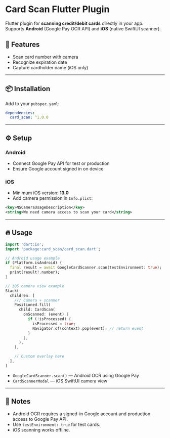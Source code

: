 # Card Scan Flutter Plugin

Flutter plugin for **scanning credit/debit cards** directly in your app.  
Supports **Android** (Google Pay OCR API) and **iOS** (native SwiftUI scanner).

## 🚀 Features

- Scan card number with camera
- Recognize expiration date
- Capture cardholder name (iOS only)

---

## 📦 Installation

Add to your `pubspec.yaml`:

```yaml
dependencies:
  card_scan: ^1.0.0
```

---

## ⚙️ Setup

### Android

- Connect Google Pay API for test or production
- Ensure Google account signed in on device

### iOS

- Minimum iOS version: **13.0**
- Add camera permission in `Info.plist`:

```xml
<key>NSCameraUsageDescription</key>
<string>We need camera access to scan your card</string>
```

---

## 🔥 Usage

```dart
import 'dart:io';
import 'package:card_scan/card_scan.dart';

// Android usage example
if (Platform.isAndroid) {
  final result = await GoogleCardScanner.scan(testEnvironment: true);
  print(result?.number);
}

// iOS camera view example
Stack(
  children: [
    /// Camera + scanner
    Positioned.fill(
      child: CardScan(
        onScanned: (event) {
          if (!isProcessed) {
            isProcessed = true;
            Navigator.of(context).pop(event); // return event
          }
        },
      ),
    ),

    // Custom overlay here
  ],
)

```

- `GoogleCardScanner.scan()` — Android OCR using Google Pay
- `CardScannerModal` — iOS SwiftUI camera view

---

## 🧪 Notes

- Android OCR requires a signed-in Google account and production access to Google Pay API.
- Use `testEnvironment: true` for test cards.
- iOS scanning works offline.
